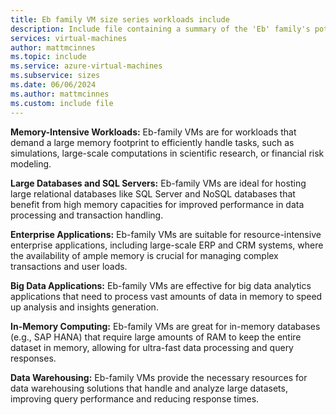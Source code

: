 ```yaml
---
title: Eb family VM size series workloads include
description: Include file containing a summary of the 'Eb' family's potential workloads.
services: virtual-machines
author: mattmcinnes
ms.topic: include
ms.service: azure-virtual-machines
ms.subservice: sizes
ms.date: 06/06/2024
ms.author: mattmcinnes
ms.custom: include file
---
```

**Memory-Intensive Workloads:** Eb-family VMs are for workloads that demand a large memory footprint to efficiently handle tasks, such as simulations, large-scale computations in scientific research, or financial risk modeling.

**Large Databases and SQL Servers:** Eb-family VMs are ideal for hosting large relational databases like SQL Server and NoSQL databases that benefit from high memory capacities for improved performance in data processing and transaction handling.

**Enterprise Applications:** Eb-family VMs are suitable for resource-intensive enterprise applications, including large-scale ERP and CRM systems, where the availability of ample memory is crucial for managing complex transactions and user loads.

**Big Data Applications:** Eb-family VMs are effective for big data analytics applications that need to process vast amounts of data in memory to speed up analysis and insights generation.

**In-Memory Computing:** Eb-family VMs are great for in-memory databases (e.g., SAP HANA) that require large amounts of RAM to keep the entire dataset in memory, allowing for ultra-fast data processing and query responses.

**Data Warehousing:** Eb-family VMs provide the necessary resources for data warehousing solutions that handle and analyze large datasets, improving query performance and reducing response times.